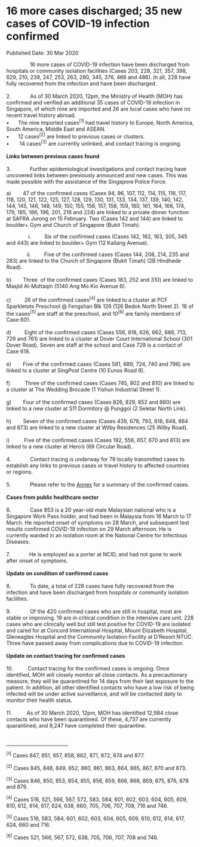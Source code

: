 <html>
    <meta http-equiv="Content-Type" content="text/html; charset=utf-8"/>
    <meta charset="utf-8"/>
    <title>16 more cases discharged; 35 new cases of COVID-19 infection confirmed</title>
    <body><h1>16 more cases discharged; 35 new cases of COVID-19 infection confirmed</h1>
    <p>Published Date: 30 Mar 2020</p> <p>&nbsp; &nbsp; &nbsp; &nbsp; &nbsp; &nbsp; &nbsp; &nbsp; 16 more cases of COVID-19 infection have been discharged from hospitals or community isolation facilities (Cases 203, 228, 321, 357, 398, 629, 210, 239, 247, 253, 263, 280, 345, 376, 466 and 486). In all, 228 have fully recovered from the infection and have been discharged.<br><br>2.&nbsp;&nbsp;&nbsp;&nbsp;&nbsp;&nbsp;&nbsp;&nbsp;&nbsp;&nbsp;&nbsp;&nbsp; As of 30 March 2020, 12pm, the Ministry of Health (MOH) has confirmed and verified an additional 35 cases of COVID-19 infection in Singapore, of which nine are imported and 26 are local cases who have no recent travel history abroad.<br>•&nbsp; &nbsp; &nbsp; The nine imported cases<sup>[1]</sup>&nbsp;had travel history to Europe, North America, South America, Middle East and ASEAN.<br>•&nbsp; &nbsp; &nbsp; 12 cases<sup>[2]</sup>&nbsp;are linked to previous cases or clusters.<br>•&nbsp; &nbsp; &nbsp; &nbsp;14 cases<sup>[3]</sup>&nbsp;are currently unlinked, and contact tracing is ongoing.<br><br><strong>Links between previous cases found<br><br></strong>3.&nbsp;&nbsp;&nbsp;&nbsp;&nbsp;&nbsp;&nbsp;&nbsp;&nbsp;&nbsp;&nbsp;&nbsp; Further epidemiological investigations and contact tracing have uncovered links between previously announced and new cases. This was made possible with the assistance of the Singapore Police Force.</p><p>a)&nbsp;&nbsp;&nbsp;&nbsp;&nbsp;&nbsp;&nbsp; 47 of the confirmed cases (Cases 94, 96, 107, 112, 114, 115, 116, 117, 118, 120, 121, 122, 125, 127, 128, 129, 130, 131, 133, 134, 137, 139, 140, 142, 144, 145, 146, 148, 149, 150, 155, 156, 157, 158, 159, 160, 161, 164, 166, 174, 179, 185, 186, 196, 201, 218 and 224) are linked to a private dinner function at SAFRA Jurong on 15 February. Two (Cases 142 and 144) are linked to boulder+ Gym and Church of Singapore (Bukit Timah).</p><p>&nbsp; &nbsp; &nbsp; &nbsp; &nbsp; &nbsp; &nbsp; &nbsp;i.&nbsp;&nbsp;&nbsp;&nbsp;&nbsp;&nbsp;&nbsp;&nbsp; Six of the confirmed cases (Cases 142, 162, 163, 305, 345 and 443) are linked to boulder+ Gym (12 Kallang Avenue).</p><p>&nbsp; &nbsp; &nbsp; &nbsp; &nbsp; &nbsp; &nbsp; ii.&nbsp;&nbsp;&nbsp;&nbsp;&nbsp;&nbsp;&nbsp;&nbsp; Five of the confirmed cases (Cases 144, 208, 214, 235 and 283) are linked to the Church of Singapore (Bukit Timah) (2B Hindhede Road).<br><br>b)&nbsp;&nbsp;&nbsp;&nbsp;&nbsp;&nbsp;&nbsp; Three &nbsp;of the confirmed cases (Cases 183, 252 and 310) are linked to Masjid Al-Muttaqin (5140 Ang Mo Kio Avenue 6).<br><br>c)&nbsp;&nbsp;&nbsp;&nbsp;&nbsp;&nbsp;&nbsp;&nbsp; 26 of the confirmed cases<sup>[4]</sup>&nbsp;are linked to a cluster at PCF Sparkletots Preschool @ Fengshan Blk 126 (126 Bedok North Street 2). 16 of the cases<sup>[5]&nbsp;</sup>are staff at the preschool, and 10<sup>[6]</sup>&nbsp;are family members of Case 601.<br><br>d)&nbsp;&nbsp;&nbsp;&nbsp;&nbsp;&nbsp;&nbsp;&nbsp; Eight of the confirmed cases (Cases 556, 618, 626, 662, 686, 713, 729 and 761) are linked to a cluster at Dover Court International School (301 Dover Road). Seven are staff at the school and Case 729 is a contact of Case 618.<br><br>e)&nbsp;&nbsp;&nbsp;&nbsp;&nbsp;&nbsp;&nbsp; Five of the confirmed cases (Cases 581, 689, 724, 740 and 796) are linked to a cluster at SingPost Centre (10 Eunos Road 8).<br><br>f)&nbsp;&nbsp;&nbsp;&nbsp;&nbsp;&nbsp;&nbsp;&nbsp;&nbsp; Three of the confirmed cases (Cases 745, 802 and 810) are linked to a cluster at The Wedding Brocade (1 Yishun Industrial Street 1).<br><br>g)&nbsp;&nbsp;&nbsp;&nbsp;&nbsp;&nbsp;&nbsp; Four of the confirmed cases (Cases 826, 829, 852 and 860) are linked to a new cluster at S11 Dormitory @ Punggol (2 Seletar North Link).<br><br>h)&nbsp;&nbsp;&nbsp;&nbsp;&nbsp;&nbsp;&nbsp; Seven of the confirmed cases (Cases 439, 678, 793, 818, 848, 864 and 873) are linked to a new cluster at Wilby Residences (25 Wilby Road).<br><br>i)&nbsp;&nbsp;&nbsp;&nbsp;&nbsp;&nbsp;&nbsp;&nbsp;&nbsp; Five of the confirmed cases (Cases 192, 556, 657, 670 and 813) are linked to a new cluster at Hero’s (69 Circular Road).<br><br>4.&nbsp;&nbsp;&nbsp;&nbsp;&nbsp;&nbsp;&nbsp;&nbsp;&nbsp;&nbsp;&nbsp;&nbsp; Contact tracing is underway for 79 locally transmitted cases to establish any links to previous cases or travel history to affected countries or regions.<br><br>5.&nbsp;&nbsp;&nbsp;&nbsp;&nbsp;&nbsp;&nbsp;&nbsp;&nbsp;&nbsp;&nbsp;&nbsp; Please refer to the <u><a href="/docs/librariesprovider5/pressroom/press-releases/annex---summary-of-confirmed-cases-(30-march-2020).pdf?sfvrsn=76cdb2bf_0" title="Annex">Annex</a></u> for a summary of the confirmed cases.<br><br><strong>Cases from public healthcare sector<br><br></strong>6.&nbsp;&nbsp;&nbsp;&nbsp;&nbsp;&nbsp;&nbsp;&nbsp;&nbsp;&nbsp;&nbsp;&nbsp; Case 853 is a 20 year-old male Malaysian national who is a Singapore Work Pass holder, and had been in Malaysia from 16 March to 17 March. He reported onset of symptoms on 28 March, and subsequent test results confirmed COVID-19 infection on 29 March afternoon. He is currently warded in an isolation room at the National Centre for Infectious Diseases.<br><br>7.&nbsp;&nbsp;&nbsp;&nbsp;&nbsp;&nbsp;&nbsp;&nbsp;&nbsp;&nbsp;&nbsp;&nbsp; He is employed as a porter at NCID, and had not gone to work after onset of symptoms.<br><br><strong>Update on condition of confirmed cases<br><br></strong>8.&nbsp;&nbsp;&nbsp;&nbsp;&nbsp;&nbsp;&nbsp;&nbsp;&nbsp;&nbsp;&nbsp;&nbsp; To date, a total of 228 cases have fully recovered from the infection and have been discharged from hospitals or community isolation facilities.<br><br>9.&nbsp;&nbsp;&nbsp;&nbsp;&nbsp;&nbsp;&nbsp;&nbsp;&nbsp;&nbsp;&nbsp;&nbsp; Of the 420 confirmed cases who are still in hospital, most are stable or improving. 19 are in critical condition in the intensive care unit. 228 cases who are clinically well but still test positive for COVID-19 are isolated and cared for at Concord International Hospital, Mount Elizabeth Hospital, Gleneagles Hospital and the Community Isolation Facility at D’Resort NTUC. Three have passed away from complications due to COVID-19 infection.<br><br><strong>Update on contact tracing for confirmed cases<br><br></strong>10.&nbsp;&nbsp;&nbsp;&nbsp;&nbsp;&nbsp;&nbsp;&nbsp;&nbsp; Contact tracing for the confirmed cases is ongoing. Once identified, MOH will closely monitor all close contacts. As a precautionary measure, they will be quarantined for 14 days from their last exposure to the patient. In addition, all other identified contacts who have a low risk of being infected will be under active surveillance, and will be contacted daily to monitor their health status.<br><br>11.&nbsp;&nbsp;&nbsp;&nbsp;&nbsp;&nbsp;&nbsp;&nbsp;&nbsp; As of 30 March 2020, 12pm, MOH has identified 12,984 close contacts who have been quarantined. Of these, 4,737 are currently quarantined, and 8,247 have completed their quarantine.</p><div><br clear="all"><hr align="left" size="1" width="33%"><div id="ftn1"><p><sup>[1]</sup>&nbsp;Cases 847, 851, 857, 858, 862, 871, 872, 874 and 877.</p></div><div id="ftn2"><p><sup>[2]</sup>&nbsp;Cases 845, 848, 849, 852, 860, 861, 863, 864, 865, 867, 870 and 873.</p></div><div id="ftn3"><p><sup>[3]</sup>&nbsp;Cases 846, 850, 853, 854, 855, 856, 859, 866, 868, 869, 875, 876, 878 and 879.</p><p><sup>[4]</sup>&nbsp;Cases 516, 521, 566, 567, 572, 583, 584, 601, 602, 603, 604, 605, 609, 610, 612, 614, 617, 624, 638, 660, 705, 706, 707, 708, 716 and 746.</p></div><div id="ftn5"><p><sup>[5]</sup>&nbsp;Cases 516, 583, 584, 601, 602, 603, 604, 605, 609, 610, 612, 614, 617, 624, 660 and 716.</p></div><div id="ftn6"><p><sup>[6]</sup>&nbsp;Cases 521, 566, 567, 572, 638, 705, 706, 707, 708 and 746.</p></div></div></body>
</html>